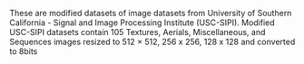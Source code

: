 These are modified datasets of image datasets from University of Southern California - Signal and Image Processing Institute (USC-SIPI).
Modified USC-SIPI datasets contain 105 Textures, Aerials, Miscellaneous, and Sequences images resized to 512 × 512, 256 x 256, 128 x 128 and converted to 8bits

